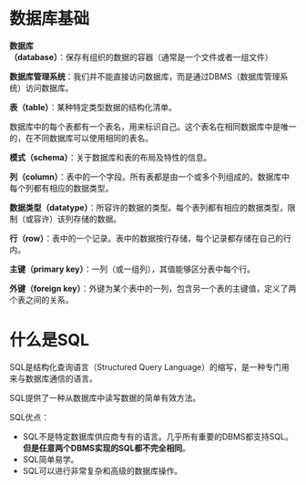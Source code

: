 # 数据库基础

**数据库（database）**：保存有组织的数据的容器（通常是一个文件或者一组文件）

**数据库管理系统**：我们并不能直接访问数据库，而是通过DBMS（数据库管理系统）访问数据库。

**表（table）**：某种特定类型数据的结构化清单。

数据库中的每个表都有一个表名，用来标识自己。这个表名在相同数据库中是唯一的，在不同数据库可以使用相同的表名。

**模式（schema）**：关于数据库和表的布局及特性的信息。

**列（column）**：表中的一个字段。所有表都是由一个或多个列组成的。数据库中每个列都有相应的数据类型。

**数据类型（datatype）**：所容许的数据的类型。每个表列都有相应的数据类型，限制（或容许）该列存储的数据。

**行（row）**：表中的一个记录。表中的数据按行存储，每个记录都存储在自己的行内。

**主键（primary key）**：一列（或一组列），其值能够区分表中每个行。

**外键（foreign key）**：外键为某个表中的一列，包含另一个表的主键值，定义了两个表之间的关系。

# 什么是SQL

SQL是结构化查询语言（Structured Query Language）的缩写，是一种专门用来与数据库通信的语言。

SQL提供了一种从数据库中读写数据的简单有效方法。

SQL优点：

- SQL不是特定数据库供应商专有的语言。几乎所有重要的DBMS都支持SQL。**但是任意两个DBMS实现的SQL都不完全相同**。
- SQL简单易学。
- SQL可以进行非常复杂和高级的数据库操作。